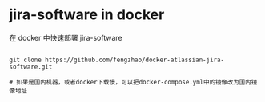 # jira-software in docker

在 docker 中快速部署 jira-software


```shell

git clone https://github.com/fengzhao/docker-atlassian-jira-software.git

# 如果是国内机器，或者docker下载慢，可以把docker-compose.yml中的镜像改为国内镜像地址




```


